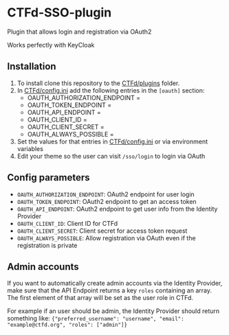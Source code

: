 # CTFd-SSO-plugin

Plugin that allows login and registration via OAuth2

Works perfectly with KeyCloak

## Installation

1. To install clone this repository to the [CTFd/plugins](https://github.com/CTFd/CTFd/tree/master/CTFd/plugins) folder.
2. In [CTFd/config.ini](https://github.com/CTFd/CTFd/blob/master/CTFd/config.ini) add the following entries in the `[oauth]` section:
   - OAUTH_AUTHORIZATION_ENDPOINT =
   - OAUTH_TOKEN_ENDPOINT =
   - OAUTH_API_ENDPOINT =
   - OAUTH_CLIENT_ID =
   - OAUTH_CLIENT_SECRET =
   - OAUTH_ALWAYS_POSSIBLE =
3. Set the values for that entries in [CTFd/config.ini](https://github.com/CTFd/CTFd/blob/master/CTFd/config.ini) or via environment variables
4. Edit your theme so the user can visit `/sso/login` to login via OAuth

## Config parameters

- `OAUTH_AUTHORIZATION_ENDPOINT`: OAuth2 endpoint for user login
- `OAUTH_TOKEN_ENDPOINT`: OAuth2 endpoint to get an access token
- `OAUTH_API_ENDPOINT`: OAuth2 endpoint to get user info from the Identity Provider
- `OAUTH_CLIENT_ID`: Client ID for CTFd
- `OAUTH_CLIENT_SECRET`: Client secret for access token request
- `OAUTH_ALWAYS_POSSIBLE`: Allow registration via OAuth even if the registration is private

## Admin accounts

If you want to automatically create admin accounts via the Identity Provider, make sure that the API Endpoint returns a key `roles` containing an array. The first element of that array will be set as the user role in CTFd.

For example if an user should be admin, the Identity Provider should return something like: `{"preferred_username": "username", "email": "example@ctfd.org", "roles": ["admin"]}`
